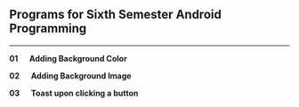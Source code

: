 ## Programs for Sixth Semester Android Programming

---

**01 &emsp;		Adding Background Color**

**02 &emsp;		Adding Background Image**

**03 &emsp;		Toast upon clicking a button**